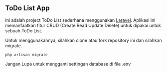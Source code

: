 ## ToDo List App

Ini adalah project ToDo List sederhana menggunakan [Laravel](https://laravel.com). Aplikasi ini memanfaatkan fitur CRUD (Create Read Update Delete) untuk dipakai untuk sebuah ToDo List.

Untuk menggunakannya, silahkan clone atau fork repository ini dan silahkan migrate.

``
php artisan migrate
``

Jangan Lupa untuk mengganti settingan database di file .env
